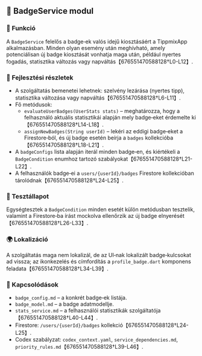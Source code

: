 ## 🏅 BadgeService modul

### 🎯 Funkció

A `BadgeService` felelős a badge‑ek valós idejű kiosztásáért a TippmixApp alkalmazásban.  Minden olyan esemény után meghívható, amely potenciálisan új badge kiosztását vonhatja maga után, például nyertes fogadás, statisztika változás vagy napváltás【676551470588128†L0-L12】.

### 🧠 Fejlesztési részletek

- A szolgáltatás bemenetei lehetnek: szelvény lezárása (nyertes tipp), statisztika változása vagy napváltás【676551470588128†L6-L11】.
- Fő metódusok:
  - `evaluateUserBadges(UserStats stats)` – meghatározza, hogy a felhasználó aktuális statisztikái alapján mely badge‑eket érdemelte ki【676551470588128†L14-L18】.
  - `assignNewBadges(String userId)` – lekéri az eddigi badge‑eket a Firestore‑ból, és új badge esetén beírja a `badges` kollekcióba【676551470588128†L18-L21】.
- A `badgeConfigs` lista alapján iterál minden badge‑en, és kiértékeli a `BadgeCondition` enumhoz tartozó szabályokat【676551470588128†L21-L22】.
- A felhasználók badge‑ei a `users/{userId}/badges` Firestore kollekcióban tárolódnak【676551470588128†L24-L25】.

### 🧪 Tesztállapot

Egységtesztek a `BadgeCondition` minden esetét külön metódusban tesztelik, valamint a Firestore‑ba írást mockolva ellenőrzik az új badge elnyerését【676551470588128†L26-L33】.

### 🌍 Lokalizáció

A szolgáltatás maga nem lokalizál, de az UI‑nak lokalizált badge‑kulcsokat ad vissza; az ikonkezelés és címfordítás a `profile_badge.dart` komponens feladata【676551470588128†L34-L39】.

### 📎 Kapcsolódások

- `badge_config.md` – a konkrét badge‑ek listája.
- `badge_model.md` – a badge adatmodellje.
- `stats_service.md` – a felhasználói statisztikák szolgáltatója【676551470588128†L40-L44】.
- Firestore: `/users/{userId}/badges` kollekció【676551470588128†L24-L25】.
- Codex szabályzat: `codex_context.yaml`, `service_dependencies.md`, `priority_rules.md`【676551470588128†L39-L46】.
